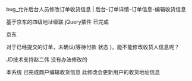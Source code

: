 

bug_允许后台人员修改订单收货信息 | 后台-订单详情-订单信息-编辑收货信息

基于京东的四级地址级联 jQuery插件 已完成

京东 

对于已经提交的订单，未确认(等待付款 状态 )，能不能修改收货人信息呢？

JD技术支持赵二伟
没有办法修改的

本系统
已完成商户编辑收货信息
此修改会更新用户的收货地址信息